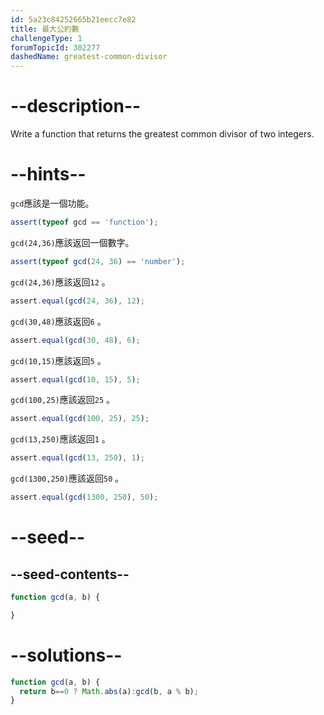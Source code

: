 ```yaml
---
id: 5a23c84252665b21eecc7e82
title: 最大公約數
challengeType: 1
forumTopicId: 302277
dashedName: greatest-common-divisor
---
```


# --description--

Write a function that returns the greatest common divisor of two integers.

# --hints--

`gcd`應該是一個功能。

```js
assert(typeof gcd == 'function');
```

`gcd(24,36)`應該返回一個數字。

```js
assert(typeof gcd(24, 36) == 'number');
```

`gcd(24,36)`應該返回`12` 。

```js
assert.equal(gcd(24, 36), 12);
```

`gcd(30,48)`應該返回`6` 。

```js
assert.equal(gcd(30, 48), 6);
```

`gcd(10,15)`應該返回`5` 。

```js
assert.equal(gcd(10, 15), 5);
```

`gcd(100,25)`應該返回`25` 。

```js
assert.equal(gcd(100, 25), 25);
```

`gcd(13,250)`應該返回`1` 。

```js
assert.equal(gcd(13, 250), 1);
```

`gcd(1300,250)`應該返回`50` 。

```js
assert.equal(gcd(1300, 250), 50);
```

# --seed--

## --seed-contents--

```js
function gcd(a, b) {

}
```

# --solutions--

```js
function gcd(a, b) {
  return b==0 ? Math.abs(a):gcd(b, a % b);
}
```
